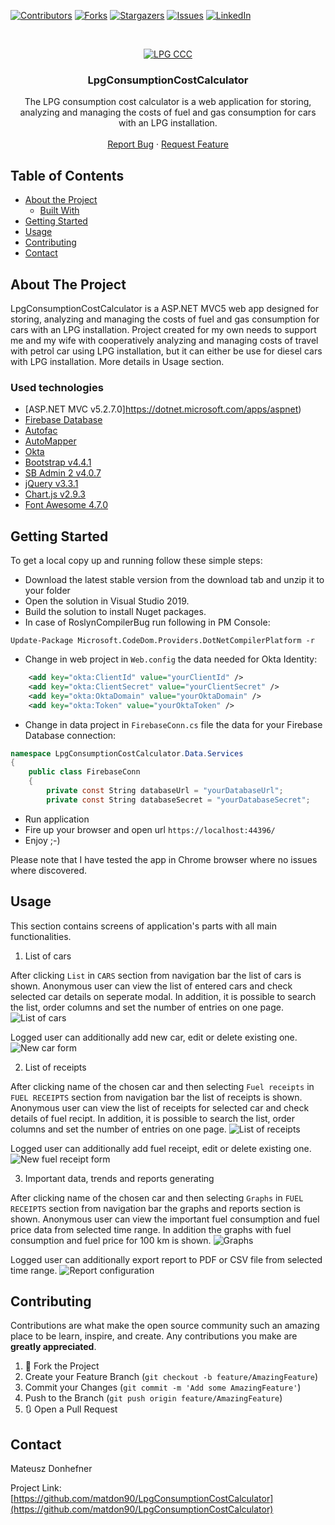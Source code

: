 [![Contributors][contributors-shield]][contributors-url]
[![Forks][forks-shield]][forks-url]
[![Stargazers][stars-shield]][stars-url]
[![Issues][issues-shield]][issues-url]
[![LinkedIn][linkedin-shield]][linkedin-url]

<!-- PROJECT LOGO -->
<br />
<p align="center">
  <a href="https://github.com/matdon90/LpgConsumptionCostCalculator">
    <img src="https://user-images.githubusercontent.com/49766006/87756082-87b06780-c808-11ea-9162-90881ab55e58.JPG" title="LPG CCC" alt="LPG CCC">
  </a>

  <h3 align="center">LpgConsumptionCostCalculator</h3>

  <p align="center">
    The LPG consumption cost calculator is a web application for storing, analyzing and managing the costs of fuel and gas consumption for cars with an LPG installation.
    <br />
    <br />
    <a href="https://github.com/matdon90/LpgConsumptionCostCalculator/issues">Report Bug</a>
    ·
    <a href="https://github.com/matdon90/LpgConsumptionCostCalculator/issues">Request Feature</a>
  </p>
</p>

<!-- TABLE OF CONTENTS -->
## Table of Contents

* [About the Project](#about-the-project)
  * [Built With](#built-with)
* [Getting Started](#getting-started)
* [Usage](#usage)
* [Contributing](#contributing)
* [Contact](#contact)



<!-- ABOUT THE PROJECT -->
## About The Project

LpgConsumptionCostCalculator is a ASP.NET MVC5 web app designed for storing, analyzing and managing the costs of fuel and gas consumption for cars with an LPG installation.
Project created for my own needs to support me and my wife with cooperatively analyzing and managing costs of travel with petrol car using LPG installation, but it can either be use for diesel cars with LPG installation. More details in Usage section.


### Used technologies

* [ASP.NET MVC v5.2.7.0]https://dotnet.microsoft.com/apps/aspnet)
* [Firebase Database](https://firebase.google.com/)
* [Autofac](https://autofac.org/)
* [AutoMapper](https://automapper.org/)
* [Okta](https://www.okta.com/)
* [Bootstrap v4.4.1](https://getbootstrap.com/)
* [SB Admin 2 v4.0.7](https://startbootstrap.com/template-overviews/sb-admin-2)
* [jQuery v3.3.1](https://jquery.com/)
* [Chart.js v2.9.3](https://www.chartjs.org)
* [Font Awesome 4.7.0](http://fontawesome.io)

<!-- GETTING STARTED -->
## Getting Started

To get a local copy up and running follow these simple steps:

* Download the latest stable version from the download tab and unzip it to your folder
* Open the solution in Visual Studio 2019. 
* Build the solution to install Nuget packages.
* In case of RoslynCompilerBug run following in PM Console:

```shell
Update-Package Microsoft.CodeDom.Providers.DotNetCompilerPlatform -r
```

* Change in web project in `Web.config` the data needed for Okta Identity:

```xml
    <add key="okta:ClientId" value="yourClientId" />
    <add key="okta:ClientSecret" value="yourClientSecret" />
    <add key="okta:OktaDomain" value="yourOktaDomain" />
    <add key="okta:Token" value="yourOktaToken" />
```

* Change in data project in `FirebaseConn.cs` file the data for your Firebase Database connection:

```csharp
namespace LpgConsumptionCostCalculator.Data.Services
{
    public class FirebaseConn
    {
        private const String databaseUrl = "yourDatabaseUrl";
        private const String databaseSecret = "yourDatabaseSecret";
```

* Run application
* Fire up your browser and open url `https://localhost:44396/`
* Enjoy ;-)

Please note that I have tested the app in Chrome browser where no issues where discovered.


<!-- USAGE EXAMPLES -->
## Usage

This section contains screens of application's parts with all main functionalities.

1. List of cars

After clicking `List` in `CARS` section from navigation bar the list of cars is shown. 
Anonymous user can view the list of entered cars and check selected car details on seperate modal.
In addition, it is possible to search the list, order columns and set the number of entries on one page.
<img src="https://user-images.githubusercontent.com/49766006/87756090-8bdc8500-c808-11ea-8412-09ce5dc2567a.JPG" title="List of cars" alt="List of cars">

Logged user can additionally add new car, edit or delete existing one.
<img src="https://user-images.githubusercontent.com/49766006/87756099-91d26600-c808-11ea-8486-b1b4a9f1a38e.JPG" title="New car form" alt="New car form">

2. List of receipts

After clicking name of the chosen car and then selecting `Fuel receipts` in `FUEL RECEIPTS` section from navigation bar the list of receipts is shown. 
Anonymous user can view the list of receipts for selected car and check details of fuel recipt.
In addition, it is possible to search the list, order columns and set the number of entries on one page.
<img src="https://user-images.githubusercontent.com/49766006/87756110-9565ed00-c808-11ea-88b6-fa41a6aa6bd2.JPG" title="List of receipts" alt="List of receipts">

Logged user can additionally add fuel receipt, edit or delete existing one.
<img src="https://user-images.githubusercontent.com/49766006/87756114-97c84700-c808-11ea-9cb4-38e2631e5b6d.JPG" title="New fuel receipt form" alt="New fuel receipt form">

3. Important data, trends and reports generating

After clicking name of the chosen car and then selecting `Graphs` in `FUEL RECEIPTS` section from navigation bar the graphs and reports section is shown. 
Anonymous user can view the important fuel consumption and fuel price data from selected time range.
In addition the graphs with fuel consumption and fuel price for 100 km is shown.
<img src="https://user-images.githubusercontent.com/49766006/87756121-9b5bce00-c808-11ea-8dc3-85bbce2b572c.JPG" title="Graphs" alt="Graphs">

Logged user can additionally export report to PDF or CSV file from selected time range.
<img src="https://user-images.githubusercontent.com/49766006/87756130-9dbe2800-c808-11ea-8d43-617dc0f98fcd.JPG" title="Report configuration" alt="Report configuration">

<!-- CONTRIBUTING -->
## Contributing

Contributions are what make the open source community such an amazing place to be learn, inspire, and create. Any contributions you make are **greatly appreciated**.

1. 🍴 Fork the Project
2. Create your Feature Branch (`git checkout -b feature/AmazingFeature`)
3. Commit your Changes (`git commit -m 'Add some AmazingFeature'`)
4. Push to the Branch (`git push origin feature/AmazingFeature`)
5. 🔃 Open a Pull Request


<!-- CONTACT -->
## Contact

Mateusz Donhefner

Project Link: [https://github.com/matdon90/LpgConsumptionCostCalculator](https://github.com/matdon90/LpgConsumptionCostCalculator)

<!-- MARKDOWN LINKS & IMAGES -->
<!-- https://www.markdownguide.org/basic-syntax/#reference-style-links -->
[contributors-shield]: https://img.shields.io/github/contributors/matdon90/LpgConsumptionCostCalculator.svg?style=flat-square
[contributors-url]: https://github.com/matdon90/LpgConsumptionCostCalculator/graphs/contributors
[forks-shield]: https://img.shields.io/github/forks/matdon90/LpgConsumptionCostCalculator.svg?style=flat-square
[forks-url]: https://github.com/matdon90/LpgConsumptionCostCalculator/network/members
[stars-shield]: https://img.shields.io/github/stars/matdon90/LpgConsumptionCostCalculator.svg?style=flat-square
[stars-url]: https://github.com/matdon90/LpgConsumptionCostCalculator/stargazers
[issues-shield]: https://img.shields.io/github/issues/matdon90/LpgConsumptionCostCalculator.svg?style=flat-square
[issues-url]: https://github.com/matdon90/LpgConsumptionCostCalculator/issues
[linkedin-shield]: https://img.shields.io/badge/-LinkedIn-black.svg?style=flat-square&logo=linkedin&colorB=555
[linkedin-url]: https://www.linkedin.com/in/mateusz-donhefner/